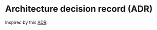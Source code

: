 # Architecture decision record (ADR)
Inspired by this [ADR](https://github.com/joelparkerhenderson/architecture_decision_record).
